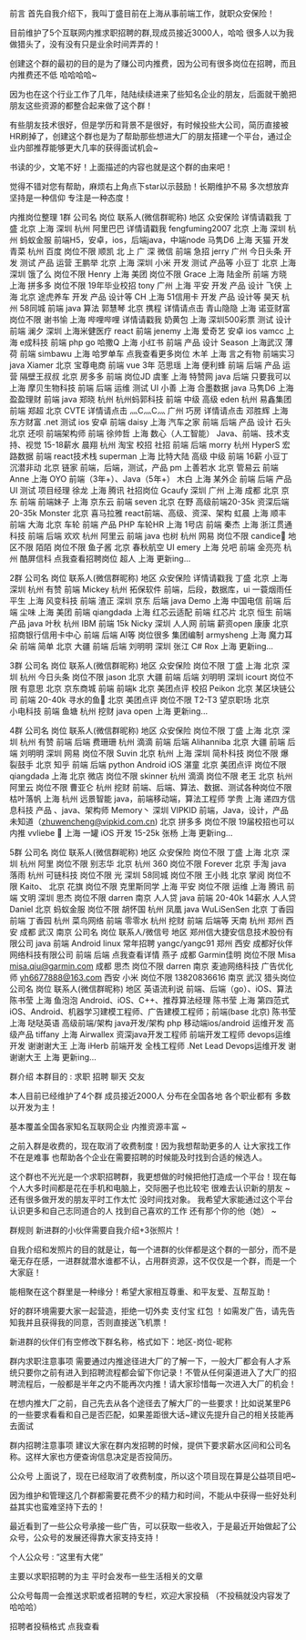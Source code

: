 前言
首先自我介绍下，我叫丁盛目前在上海从事前端工作，就职众安保险！

目前维护了5个互联网内推求职招聘的群,现成员接近3000人，哈哈 很多人以为我做猎头了，没有没有只是业余时间弄弄的！

创建这个群的最初的目的是为了赚公司内推费，因为公司有很多岗位在招聘，而且内推费还不低 哈哈哈哈~

因为也在这个行业工作了几年，陆陆续续进来了些知名企业的朋友，后面就干脆把朋友这些资源的都整合起来做了这个群！

有些朋友技术很好，但是学历和背景不是很好，有时候投些大公司，简历直接被HR刷掉了，创建这个群也是为了帮助那些想进大厂的朋友搭建一个平台，通过企业内部推荐能够更大几率的获得面试机会~

书读的少，文笔不好！上面描述的内容也就是这个群的由来吧！

觉得不错对您有帮助，麻烦右上角点下star以示鼓励！长期维护不易 多次想放弃 坚持是一种信仰 专注是一种态度！

内推岗位整理
1群
公司名	岗位	联系人(微信群昵称)	地区
众安保险	详情请戳我	丁盛	北京 上海 深圳 杭州
阿里巴巴	详情请戳我	fengfuming2007	北京 上海 深圳 杭州
蚂蚁金服	前端H5，安卓，ios，后端java，中端node	马隽D6	上海
天猫	开发	青菜	杭州
百度	岗位不限	顺凯	北 上 广 深
微信	前端 急招	jerry	广州
今日头条	开发 测试 产品 运营	王鹏举	北京 上海 深圳
小米	开发 测试 产品等	小豆丁	北京 上海 深圳
饿了么	岗位不限	Henry	上海
美团	岗位不限	Grace	上海
陆金所	前端	方晓	上海
拼多多	岗位不限 19年毕业校招	tony	广州 上海
平安	开发 产品 设计	飞侠	上海 北京
途虎养车	开发 产品 设计等	CH	上海
51信用卡	开发 产品 设计等	昊天	杭州
58同城	前端 java 算法	郭慧琴	北京
携程	详情请点击	青山隐隐	上海
诺亚财富	岗位不限	谢书愉	上海
哔哩哔哩	详情请戳我	奶黄包	上海
深圳500彩票	测试 设计 前端	澜夕	深圳
上海米健医疗	react 前端	jenemy	上海
爱奇艺	安卓 ios	vamcc	上海
e成科技	前端 php go	哈撒Q	上海
小红书	前端 产品 设计	Season	上海武汉
薄荷	前端	simbawu	上海
哈罗单车	点我查看更多岗位	木羊	上海
言之有物	前端实习 java	Xiamer	北京
宝尊电商	前端 vue 3年	范思瑶	上海
便利蜂	前端 后端 产品 运营	隔壁王叔叔	北京
房多多	前端 岗位JD	虞峯	上海
特赞网	java 后端	只要我可以	上海
摩贝生物科技	前端 后端 运维 测试 UI	小善	上海
合墨数据	java	马隽D6	上海
盈盈理财	前端 java	郑晓	杭州
杭州蚂郭科技	前端 中级 高级	eden	杭州
易鑫集团	前端	郑超	北京
CVTE	详情请点击	灬C灬C灬	广州
巧房	详情请点击	邓胜辉	上海
东方财富	.net 测试 ios 安卓 前端	daisy	上海
汽车之家	前端 后端 产品 设计	石头	北京
还呗	前端架构师 前端	徐帅哲	上海
数心（人工智能）	Java、前端、技术支持、视觉 15-18薪水	晨翔	杭州
淘宝	校招 社招 前端 后端	morry	杭州
HyperS 宏路数据	前端 react技术栈	superman	上海
比特大陆	高级 中级 前端 16薪	小豆丁 沉潜非动	北京
链家	前端，后端，测试，产品 pm	上善若水	北京
管易云	前端	Anne	上海
OYO	前端（3年+）、Java（5年+）	木白	上海
某外企	前端 后端 产品 UI 测试 项目经理	徐龙	上海
腾讯	社招岗位	Gcaufy	深圳 广州 上海 成都 北京
京东	前端	前端妹子	上海
京东云	前端	seven	北京
在野	高级前端20-35k 资深后端20-35k	Monster	北京
喜马拉雅	react前端、高级、资深、架构	虹晨	上海
顺丰	前端	大海	北京
车轮	前端 产品 PHP	车轮HR	上海
1号店	前端	秦杰	上海
浙江贯通科技	前端 后端	欢欢	杭州
阿里云	前端 java	也树	杭州
网易	岗位不限	candice🐑	地区不限
陌陌	岗位不限	鱼子酱	北京
春秋航空	UI	emery	上海
兑吧	前端	金亮亮	杭州
酷屏信科	点我查看招聘岗位	超人	上海
更新ing...

2群
公司名	岗位	联系人(微信群昵称)	地区
众安保险	详情请戳我	丁盛	北京 上海 深圳 杭州
有赞	前端	Mickey	杭州
拓保软件	前端，后段，数据库，ui	一蓑烟雨任平生	上海
风变科技	前端	渣正	深圳
京东	后端 java	Demo	上海
中国电信	前端 后端	尘味	上海
美团	前端	qiangdada	上海
红芯云适配	前端	红芯片	北京
恒生	前端 产品 java	叶秋	杭州
IBM	前端 15k	Nicky	深圳
人人网	前端 薪资open	康康	北京
招商银行信用卡中心	前端 后端 AI等 岗位很多 集团编制	armysheng	上海
魔力耳朵	前端	简单	北京
大疆	前端 后端	刘明明	深圳
张江	C#	Rox	上海
更新ing...

3群
公司名	岗位	联系人(微信群昵称)	地区
众安保险	岗位不限	丁盛	上海 北京 深圳 杭州
今日头条	岗位不限	jason	北京
大疆	前端 后端	刘明明	深圳
icourt	岗位不限	有意思	北京
京东商城	前端	前端k	北京
美团点评	校招	Peikon	北京
某区块链公司	前端 20-40k	寻水的鱼🐠	北京
美团点评	岗位不限 T2-T3 望京职场	北京	
小电科技	前端	鱼塘	杭州
挖财	java	open	上海
更新ing...

4群
公司名	岗位	联系人(微信群昵称)	地区
众安保险	岗位不限	丁盛	上海 北京 深圳 杭州
有赞	前端 后端	费珊珊	杭州
滴滴	前端 后端	Alihanniba	北京
大疆	前端 后端	刘明明	深圳
网易	岗位不限	Suvin	北京 杭州 上海 深圳
简朴科技	岗位不限	爆裂鼓手	北京
知乎	前端 后端 python Android iOS	湛童	北京
美团点评	岗位不限	qiangdada	上海 北京
微店	岗位不限	skinner	杭州
滴滴	岗位不限	老王	北京 杭州
阿里云	岗位不限	曹亚仑	杭州
挖财	前端、后端、算法、数据、测试各种岗位不限	枯叶落帆	上海 杭州
远景智能	java，前端移动端，算法工程师	学贵	上海
递四方信息科技	产品 、java、架构师	Memory丶	深圳
VIPKID	前端，Java，设计，产品	未知道（zhuwencheng@vipkid.com.cn)	北京
拼多多	岗位不限 19届校招也可以内推	vvliebe 🍔	上海
一罐	iOS 开发 15-25k	张杨	上海
更新ing...

5群
公司名	岗位	联系人(微信群昵称)	地区
众安保险	岗位不限	丁盛	上海 北京 深圳 杭州
阿里	岗位不限	别志华	北京 杭州
360	岗位不限	Forever	北京
手淘	java	落雨	杭州
可链科技	岗位不限	光	深圳
58同城	岗位不限	王小贱	北京
掌阅	岗位不限	Kaito、	北京
花旗	岗位不限	克里斯同学	上海
平安	岗位不限	运维	上海
腾讯	前端	文明	深圳
思杰	岗位不限	darren	南京
人人贷	java 前端 20-40k 14薪水	人人贷Daniel	北京
蚂蚁金服	岗位不限	胡怀国	杭州
凤凰	java	WuLiSenSen	北京
丁香园	前端	丁香园	杭州
菜鸟网络	前端	零零水	杭州
挖财	前端 后端等	天南	杭州
郑州 西安 成都 武汉 南京
公司名	岗位	联系人/微信号	地区
郑州信大捷安信息技术股份有限公司	java 前端 Android linux 常年招聘	yangc/yangc91	郑州 西安
成都好伙伴网络科技有限公司	前端 后端 点我查看详情	燕子	成都
Garmin佳明	岗位不限	Misa misa.qiu@garmin.com	成都
思杰	岗位不限	darren	南京
麦迪网络科技	广告优化师	yh6677888@163.com	西安
小米	岗位不限	13820836616	南京 武汉
猎头岗位
公司名	岗位	联系人(微信群昵称)	地区
英语流利说	前端、后端（go）、iOS、算法	陈书莹	上海
鱼泡泡	Android、iOS、C++、推荐算法经理	陈书莹	上海
第四范式	iOS、Android、机器学习建模工程师、广告建模工程师；前端(base 北京)	陈书莹	上海
哒哒英语	高级前端/架构 java开发/架构 php 移动端ios/android 运维开发 高级产品	tiffany	上海
Airwallex	资深java开发工程师 前端开发工程师 devops运维开发	谢谢谢大王	上海
iHerb	前端开发 全栈工程师 .Net Lead Devops运维开发	谢谢谢大王	上海
更新ing...

群介绍
本群目的 : 求职 招聘 聊天 交友

本人目前已经维护了4个群 成员接近2000人 分布在全国各地 各个职业都有 多数以开发为主！

基本覆盖全国各家知名互联网企业 内推资源丰富 ~

之前入群是收费的，现在取消了收费制度！因为我想帮助更多的人 让大家找工作不在是难事 也帮助各个企业在需要招聘的时候能及时找到合适的候选人。

这个群也不光光是一个求职招聘群，我更想做的时候把他打造成一个平台！现在每个人大多时间都是花在手机和电脑上，交际圈子也比较宅 很难去认识新的朋友 ~ 还有很多做开发的朋友平时工作太忙 没时间找对象。 我希望大家能通过这个平台认识更多和自己志同道合的人 找到自己喜欢的工作 还有那个你的他（她） ~

群规则
新进群的小伙伴需要自我介绍+3张照片！

自我介绍和发照片的目的就是让，每一个进群的伙伴都是这个群的一部分，而不是毫无存在感，一进群就潜水谁都不认，占用群资源，这不仅仅是一个群，而是一个大家庭！ 

能相聚在这个群里是一种缘分！希望大家相互尊重、和平友爱、互帮互助！ 

好的群环境需要大家一起营造，拒绝一切外卖 支付宝 红包 ！如需发广告，请先告知我并且获得我的同意，否则直接送飞机票！ 

新进群的伙伴们有空修改下群名称，格式如下：地区-岗位-昵称

群内求职注意事项
需要通过内推途径进大厂的了解一下，一般大厂都会有人才系统只要你之前有进入到招聘流程都会留下你记录！不管从任何渠道进入了大厂的招聘流程后，一般都是半年之内不能再次内推！请大家珍惜每一次进入大厂的机会！

在想内推大厂之前，自己先去从各个途径去了解大厂的一些要求！比如说某里P6的一些要求看看和自己是否匹配，如果差距很大话~建议先提升自己的相关技能再去面试

群内招聘注意事项
建议大家在群内发招聘的时候，提供下要求薪水区间和公司名称。这样大家也方便查询信息决定是否投简历。

公众号
上面说了，现在已经取消了收费制度，所以这个项目现在算是公益项目吧~

因为维护和管理这几个群都需要花费不少的精力和时间，不能从中获得一些好处利益其实也蛮难坚持下去的！

最近看到了一些公众号承接一些广告，可以获取一些收入，于是最近开始做起了公众号，公众号的发展还得靠大家支持支持！

个人公众号 : “这里有大佬”

主要以求职招聘的为主 平时会发布一些生活相关的文章

公众号每周一会推送求职或者招聘的专栏，欢迎大家投稿 （不投稿就没内容发了 哈哈哈）

招聘者投稿格式 点我查看

